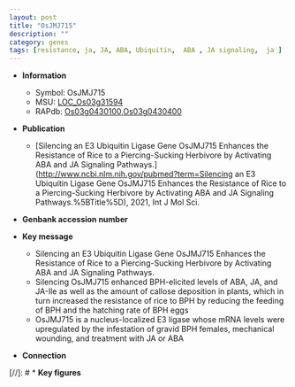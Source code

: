 ```yaml
---
layout: post
title: "OsJMJ715"
description: ""
category: genes
tags: [resistance, ja, JA, ABA, Ubiquitin,  ABA , JA signaling,  ja ]
---
```


* **Information**  
    + Symbol: OsJMJ715  
    + MSU: [LOC_Os03g31594](http://rice.uga.edu/cgi-bin/ORF_infopage.cgi?orf=LOC_Os03g31594)  
    + RAPdb: [Os03g0430100](http://rapdb.dna.affrc.go.jp/viewer/gbrowse_details/irgsp1?name=Os03g0430100),[Os03g0430400](http://rapdb.dna.affrc.go.jp/viewer/gbrowse_details/irgsp1?name=Os03g0430400)  

* **Publication**  
    + [Silencing an E3 Ubiquitin Ligase Gene OsJMJ715 Enhances the Resistance of Rice to a Piercing-Sucking Herbivore by Activating ABA and JA Signaling Pathways.](http://www.ncbi.nlm.nih.gov/pubmed?term=Silencing an E3 Ubiquitin Ligase Gene OsJMJ715 Enhances the Resistance of Rice to a Piercing-Sucking Herbivore by Activating ABA and JA Signaling Pathways.%5BTitle%5D), 2021, Int J Mol Sci.

* **Genbank accession number**  

* **Key message**  
    + Silencing an E3 Ubiquitin Ligase Gene OsJMJ715 Enhances the Resistance of Rice to a Piercing-Sucking Herbivore by Activating ABA and JA Signaling Pathways.
    + Silencing OsJMJ715 enhanced BPH-elicited levels of ABA, JA, and JA-Ile as well as the amount of callose deposition in plants, which in turn increased the resistance of rice to BPH by reducing the feeding of BPH and the hatching rate of BPH eggs
    + OsJMJ715 is a nucleus-localized E3 ligase whose mRNA levels were upregulated by the infestation of gravid BPH females, mechanical wounding, and treatment with JA or ABA

* **Connection**  

[//]: # * **Key figures**  


